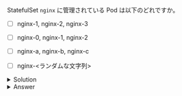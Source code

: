 StatefulSet `nginx` に管理されている Pod は以下のどれですか。

- [ ] nginx-1, nginx-2, nginx-3
- [ ] nginx-0, nginx-1, nginx-2
- [ ] nginx-a, nginx-b, nginx-c
- [ ] nginx-<ランダムな文字列>


<details>
  <summary>Solution</summary>

`kubectl get pods`{{execute}} を実行して StatefulSet `nginx` の現在の Pod を確認します。

</details>

<details>
  <summary>Answer</summary>

nginx-0, nginx-1, nginx-2

</details>
